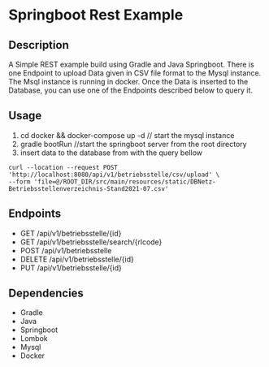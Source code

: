 # Springboot Rest Example

## Description

A Simple REST example build using Gradle and Java Springboot.
There is one Endpoint to upload Data given in CSV file format to the Mysql instance.
The Msql instance is running in docker. Once the Data is inserted to the Database,
you can use one of the Endpoints described below to query it.

## Usage

1. cd docker && docker-compose up -d // start the mysql instance
2. gradle bootRun //start the springboot server from the root directory
3. insert data to the database from with the query bellow

```
curl --location --request POST 'http://localhost:8080/api/v1/betriebsstelle/csv/upload' \
--form 'file=@/ROOT_DIR/src/main/resources/static/DBNetz-Betriebsstellenverzeichnis-Stand2021-07.csv'
```

## Endpoints

- GET /api/v1/betriebsstelle/{id}
- GET /api/v1/betriebsstelle/search/{rlcode}
- POST /api/v1/betriebsstelle
- DELETE /api/v1/betriebsstelle/{id}
- PUT /api/v1/betriebsstelle/{id}

## Dependencies

- Gradle
- Java
- Springboot
- Lombok
- Mysql
- Docker
